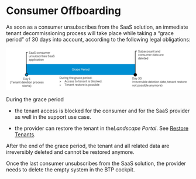 <!-- loioc882a2af60e84cf8912b878ddabff3cf -->

# Consumer Offboarding

As soon as a consumer unsubscribes from the SaaS solution, an immediate tenant decommissioning process will take place while taking a “grace period” of 30 days into account, according to the following legal obligations:

![](images/tenant_decom_11f150d.jpg)

During the grace period

-   the tenant access is blocked for the consumer and for the SaaS provider as well in the support use case.

-   the provider can restore the tenant in the*Landscape Portal*. See [Restore Tenants](restore-tenants-619c40e.md).


After the end of the grace period, the tenant and all related data are irreversibly deleted and cannot be restored anymore.

Once the last consumer unsubscribes from the SaaS solution, the provider needs to delete the empty system in the BTP cockpit.

